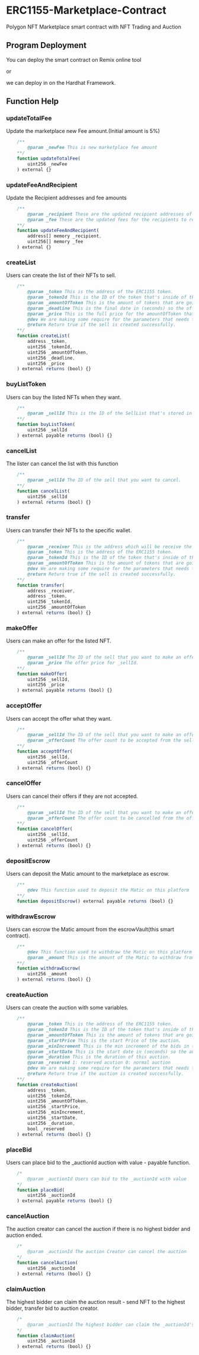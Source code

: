 # ERC1155-Marketplace-Contract
Polygon NFT Marketplace smart contract with NFT Trading and Auction

## Program Deployment
You can deploy the smart contract on Remix online tool 

or 


we can deploy in on the Hardhat Framework.

## Function Help

### updateTotalFee
Update the marketplace new Fee amount.(Initial amount is 5%)
```js
    /**
        @param _newFee This is new marketplace fee amount
    **/
    function updateTotalFee(
        uint256 _newFee
    ) external {}
```

### updateFeeAndRecipient
Update the Recipient addresses and fee amounts
```js
    /** 
        @param _recipient These are the updated recipient addresses of the fees.
        @param _fee These are the updated fees for the recipients to receive.
    **/
    function updateFeeAndRecipient(
        address[] memory _recipient, 
        uint256[] memory _fee
    ) external {}
```

### createList
Users can create the list of their NFTs to sell.
```js
    /** 
        @param _token This is the address of the ERC1155 token.
        @param _tokenId This is the ID of the token that's inside of the ERC1155 token.
        @param _amountOfToken This is the amount of tokens that are going to be sold in the offer.
        @param _deadline This is the final date in (seconds) so the offer ends.
        @param _price This is the full price for the amountOfToken that user passed as the param.
        @dev We are making some require for the parameters that needs to be required.
        @return Return true if the sell is created successfully.
    **/
    function createList(
        address _token,
        uint256 _tokenId,
        uint256 _amountOfToken,
        uint256 _deadline,
        uint256 _price
    ) external returns (bool) {}
```

### buyListToken
Users can buy the listed NFTs when they want.
```js
    /**
        @param _sellId This is the ID of the SellList that's stored in mapping function.
    **/
    function buyListToken(
        uint256 _sellId
    ) external payable returns (bool) {}
```

### cancelList
The lister can cancel the list with this function
```js
    /** 
        @param _sellId The ID of the sell that you want to cancel.
    **/
    function cancelList(
        uint256 _sellId
    ) external returns (bool) {}
```

### transfer
Users can transfer their NFTs to the specific wallet.
```js
    /**
        @param _receiver This is the address which will be receive the token.
        @param _token This is the address of the ERC1155 token.
        @param _tokenId This is the ID of the token that's inside of the ERC1155 token.
        @param _amountOfToken This is the amount of tokens that are going to be transferred.
        @dev We are making some require for the parameters that needs to be required.
        @return Return true if the sell is created successfully.
    **/
    function transfer(
        address _receiver,
        address _token,
        uint256 _tokenId,
        uint256 _amountOfToken
    ) external returns (bool) {}
```

### makeOffer
Users can make an offer for the listed NFT.
```js
    /**
        @param _sellId The ID of the sell that you want to make an offer.
        @param _price The offer price for _sellId.
    **/
    function makeOffer(
        uint256 _sellId,
        uint256 _price
    ) external payable returns (bool) {}
```

### acceptOffer
Users can accept the offer what they want.
```js
    /**
        @param _sellId The ID of the sell that you want to make an offer.
        @param _offerCount The offer count to be accepted from the seller.
    **/
    function acceptOffer(
        uint256 _sellId,
        uint256 _offerCount
    ) external returns (bool) {}
```

### cancelOffer
Users can cancel their offers if they are not accepted.
```js
    /**
        @param _sellId The ID of the sell that you want to make an offer.
        @param _offerCount The offer count to be cancelled from the offerAddress.
    **/
    function cancelOffer(
        uint256 _sellId,
        uint256 _offerCount
    ) external returns (bool) {}
```

### depositEscrow
Users can deposit the Matic amount to the marketplace as escrow.
```js
    /**
        @dev This function used to deposit the Matic on this platform 
    **/
    function depositEscrow() external payable returns (bool) {}
```

### withdrawEscrow
Users can escrow the Matic amount from the escrowVault(this smart contract).
```js
    /**
        @dev This function used to withdraw the Matic on this platform 
        @param _amount This is the amount of the Matic to withdraw from the marketplace
    **/
    function withdrawEscrow(
        uint256 _amount
    ) external returns (bool) {}
```

### createAuction
Users can create the auction with some variables.
```js
    /** 
        @param _token This is the address of the ERC1155 token.
        @param _tokenId This is the ID of the token that's inside of the ERC1155 token.
        @param _amountOfToken This is the amount of tokens that are going to be created in auction.
        @param _startPrice This is the start Price of the auction.
        @param _minIncrement This is the min increment of the bids in this auction.
        @param _startDate This is the start date in (seconds) so the auction starts.
        @param _duration This is the duration of this auction.
        @param _reserved 1: reserved acution 0: normal auction
        @dev We are making some require for the parameters that needs to be required.
        @return Return true if the auction is created successfully.
    **/
    function createAuction(
        address _token,
        uint256 _tokenId,
        uint256 _amountOfToken,
        uint256 _startPrice,
        uint256 _minIncrement,
        uint256 _startDate,
        uint256 _duration,
        bool _reserved
    ) external returns (bool) {}
```

### placeBid
Users can place bid to the _auctionId auction with value - payable function.
```js
    /*
        @param _auctionId Users can bid to the _auctionId with value
    */
    function placeBid(
        uint256 _auctionId
    ) external payable returns (bool) {}
```

### cancelAuction
The auction creator can cancel the auction if there is no highest bidder and auction ended.
```js
    /*
        @param _auctionId The auction Creator can cancel the auction
    */
    function cancelAuction(
        uint256 _auctionId
    ) external returns (bool) {}
```

### claimAuction
The highest bidder can claim the auction result - send NFT to the highest bidder, transfer bid to auction creator.
```js
    /*
        @param _auctionId The highest bidder can claim the _auctionId's result
    */
    function claimAuction(
        uint256 _auctionId
    ) external returns (bool) {}
```
